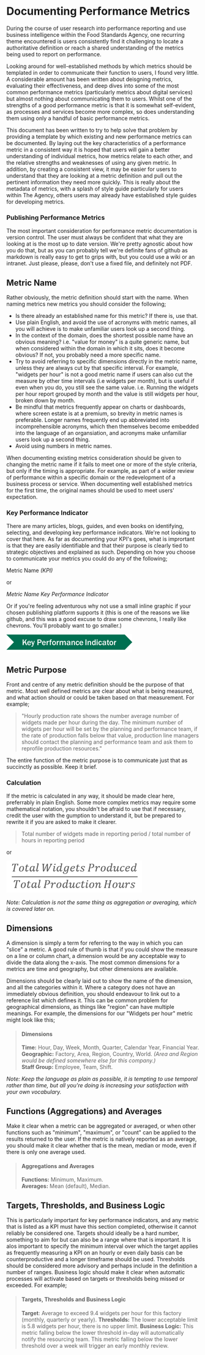 # Documenting Performance Metrics

During the course of user research into performance reporting and use business intelligence within the Food Standards Agency, one recurring theme encountered is users consistently find it challenging to locate a authoritative definition or reach a shared understanding of the metrics being used to report on performance.

Looking around for well-established methods by which metrics should be templated in order to communicate their function to users, I found very little. A considerable amount has been written about deisgning metrics, evaluating their effectiveness, and deep dives into some of the most common performance metrics (particularly metrics about digital services) but almost nothing about communicating them to users. Whilst one of the strengths of a good performance metric is that it is somewhat self-evident, as processes and services become more complex, so does understanding them using only a handful of basic performance metrics.

This document has been written to try to help solve that problem by providing a template by which existing and new performance metrics can be documented. By laying out the key characteristics of a performance metric in a consistent way it is hoped that users will gain a better understanding of individual metrics, how metrics relate to each other, and the relative strengths and weaknesses of using any given metric. In addition, by creating a consistent view, it may be easier for users to understand that they are looking at a metric definition and pull out the pertinent information they need more quickly. This is really about the metadata of metrics, with a splash of style guide particularly for users within The Agency, others users may already have established style guides for developing metrics.

### Publishing Performance Metrics

The most important consideration for performance metric documentation is version control. The user must always be confident that what they are looking at is the most up to date version. We're pretty agnostic about how you do that, but as you can probably tell we're definite fans of github as markdown is really easy to get to grips with, but you could use a wiki or an intranet. Just please, please, don't use a fixed file, and definitely not PDF.

## Metric Name

Rather obviously, the metric definition should start with the name. When naming metrics new metrics you should consider the following;
 
 - Is there already an established name for this metric? If there is, use that.
 - Use plain English, and avoid the use of acronyms with metric names, all you will achieve is to make unfamiliar users look up a second thing.
 - In the context of the domain, does the shortest possible name have an obvious meaning? i.e. "value for money" is a quite generic name, but when considered within the domain in which it sits, does it become obvious? If not, you probably need a more specific name.
 - Try to avoid referring to specific dimensions directly in the metric name, unless they are always cut by that specific interval. For example, "widgets per hour" is not a good metric name if users can also cut the measure by other time intervals (i.e widgets per month), but is useful if even when you do, you still see the same value. i.e. Running the widgets per hour report grouped by month and the value is still widgets per hour, broken down by month.
 - Be mindful that metrics frequently appear on charts or dashboards, where screen estate is at a premium, so brevity in metric names is preferable. Longer names frequently end up abbreviated into incomprehensible acronyms, which then themselves become embedded into the language of an organsiation, and acronyms make unfamiliar users look up a second thing.
 - Avoid using numbers in metric names.
 
When documenting existing metrics consideration should be given to changing the metric name if it fails to meet one or more of the style criteria, but only if the timing is appropriate. For example, as part of a wider review of performance within a specific domain or the redevelopment of a business process or service. When documenting well established metrics for the first time, the original names should be used to meet users' expectation.
 
### Key Performance Indicator
 
There are many articles, blogs, guides, and even books on identifying, selecting, and developing key performance indicators. We're not looking to cover that here. As far as documenting your KPI's goes, what is imprortant is that they are easily identifiable and that their purpose is clearly tied to strategic objectives and explained as such. Depending on how you choose to communicate your metrics you could do any of the following;
 
 Metric Name *(KPI)*
 
 or
 
 *Metric Name*
 _Key Performance Indicator_
 
 Or if you're feeling adventurous why not use a small inline graphic if your chosen publishing platform supports it (this is one of the reasons we like github, and this was a good excuse to draw some chevrons, I really like chevrons. You'll probably want to go smaller.)
 
 ![KPI](https://github.com/adamlocker/Metric_Templating/blob/master/Images/KPI.png "Key Performance Indicator")
 
## Metric Purpose
 
Front and centre of any metric definition should be the purpose of that metric. Most well defined metrics are clear about what is being measured, and what action should or could be taken based on that measurement. For example;
> "Hourly production rate shows the number average number of widgets made per hour during the day. The minimum number of widgets per hour will be set by the planning and performance team, if the rate of production falls below that value, production line managers should contact the planning and performance team and ask them to reprofile production resources."

The entire function of the metric purpose is to communicate just that as succinctly as possible. Keep it brief.

### Calculation

If the metric is calculated in any way, it should be made clear here, preferrably in plain English. Some more complex metrics may require some mathematical notation, you shouldn't be afraid to use that if necessary, credit the user with the gumption to understand it, but be prepared to rewrite it if you are asked to make it clearer.
 
 >Total number of widgets made in reporting period / total number of hours in reporting period
 
or 
 
 ![Equation](https://github.com/adamlocker/Metric_Templating/blob/master/Images/Equation.png "Equation example")
 
 _Note: Calculation is not the same thing as aggregation or averaging, which is covered later on._
 
## Dimensions
 
 A dimension is simply a term for referring to the way in which you can "slice" a metric. A good rule of thumb is that if you could show the measure on a line or column chart, a dimension would be any acceptable way to divide the data along the x-axis. The most common dimensions for a metrics are time and geography, but other dimensions are available.
 
 Dimensions should be clearly laid out to show the name of the dimension, and all the categories within it. Where a category does not have an immediately obvious definition, you should endeavour to link out to a reference list which defines it. This can be common problem for geographical dimensions, as things like "region" can have multiple meanings. For example, the dimensions for our "Widgets per hour" metric might look like this;
 
 > #### Dimensions
 >**Time:** Hour, Day, Week, Month, Quarter, Calendar Year, Financial Year.  
 >**Geographic:** Factory, Area, Region, Country, World. _(Area and Region would be defined somewhere else for this company.)_  
 >**Staff Group:** Employee, Team, Shift.  
 
 _Note: Keep the language as plain as possible, it is tempting to use temporal rather than time, but all you're doing is increasing your satisfaction with your own vocabulary._
 
## Functions (Aggregations) and Averages
 
 Make it clear when a metric can be aggregated or averaged, or when other functions such as "minimum", "maximum", or "count" can be applied to the results returned to the user. If the metric is natively reported as an average, you should make it clear whether that is the mean, median or mode, even if there is only one average used.
 
 > #### Aggregations and Averages  
 >**Functions:** Minimum, Maximum.  
 >**Averages:** Mean (default), Median.  
 
## Targets, Thresholds, and Business Logic

 This is particularly important for key performance indicators, and any metric that is listed as a KPI must have this section completed, otherwise it cannot reliably be considered one. Targets should ideally be a hard number, something to aim for but can also be a range where that is important. It is alos important to specify the minimum interval over which the target applies as frequently measuring a KPI on an hourly or even daily basis can be counterproductive and a longer timeframe should be used. Thresholds should be considered more advisory and perhaps include in the definition a number of ranges. Business logic should make it clear when automatic processes will activate based on targets or thresholds being missed or exceeded. For example;
 
 > #### Targets, Thresholds and Business Logic
 > **Target**: Average to exceed 9.4 widgets per hour for this factory (monthly, quarterly or yearly).
 > **Thresholds:** The lower acceptable limit is 5.8 widgets per hour, there is no upper limit.
 > **Business Logic:** This metric falling below the lower threshold in-day will automatically notify the resourcing team. This metric falling below the lower threshold over a week will trigger an early monthly review.